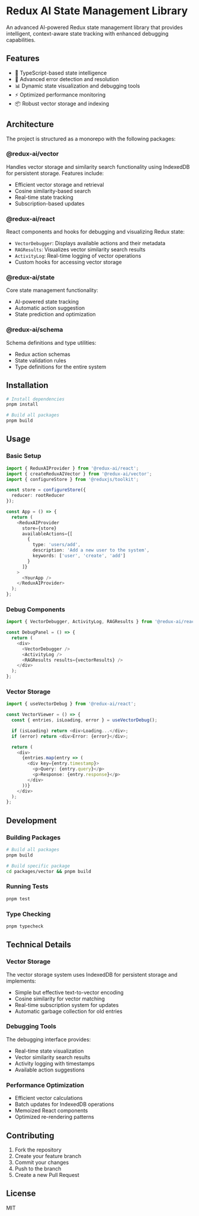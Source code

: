 # Redux AI State Management Library

An advanced AI-powered Redux state management library that provides intelligent, context-aware state tracking with enhanced debugging capabilities.

## Features

- 🧠 TypeScript-based state intelligence
- 🐛 Advanced error detection and resolution
- 📊 Dynamic state visualization and debugging tools
- ⚡ Optimized performance monitoring
- 📦 Robust vector storage and indexing

## Architecture

The project is structured as a monorepo with the following packages:

### @redux-ai/vector

Handles vector storage and similarity search functionality using IndexedDB for persistent storage. Features include:

- Efficient vector storage and retrieval
- Cosine similarity-based search
- Real-time state tracking
- Subscription-based updates

### @redux-ai/react

React components and hooks for debugging and visualizing Redux state:

- `VectorDebugger`: Displays available actions and their metadata
- `RAGResults`: Visualizes vector similarity search results
- `ActivityLog`: Real-time logging of vector operations
- Custom hooks for accessing vector storage

### @redux-ai/state

Core state management functionality:

- AI-powered state tracking
- Automatic action suggestion
- State prediction and optimization

### @redux-ai/schema

Schema definitions and type utilities:

- Redux action schemas
- State validation rules
- Type definitions for the entire system

## Installation

```bash
# Install dependencies
pnpm install

# Build all packages
pnpm build
```

## Usage

### Basic Setup

```typescript
import { ReduxAIProvider } from '@redux-ai/react';
import { createReduxAIVector } from '@redux-ai/vector';
import { configureStore } from '@reduxjs/toolkit';

const store = configureStore({
  reducer: rootReducer
});

const App = () => {
  return (
    <ReduxAIProvider
      store={store}
      availableActions={[
        {
          type: 'users/add',
          description: 'Add a new user to the system',
          keywords: ['user', 'create', 'add']
        }
      ]}
    >
      <YourApp />
    </ReduxAIProvider>
  );
};
```

### Debug Components

```typescript
import { VectorDebugger, ActivityLog, RAGResults } from '@redux-ai/react';

const DebugPanel = () => {
  return (
    <div>
      <VectorDebugger />
      <ActivityLog />
      <RAGResults results={vectorResults} />
    </div>
  );
};
```

### Vector Storage

```typescript
import { useVectorDebug } from '@redux-ai/react';

const VectorViewer = () => {
  const { entries, isLoading, error } = useVectorDebug();

  if (isLoading) return <div>Loading...</div>;
  if (error) return <div>Error: {error}</div>;

  return (
    <div>
      {entries.map(entry => (
        <div key={entry.timestamp}>
          <p>Query: {entry.query}</p>
          <p>Response: {entry.response}</p>
        </div>
      ))}
    </div>
  );
};
```

## Development

### Building Packages

```bash
# Build all packages
pnpm build

# Build specific package
cd packages/vector && pnpm build
```

### Running Tests

```bash
pnpm test
```

### Type Checking

```bash
pnpm typecheck
```

## Technical Details

### Vector Storage

The vector storage system uses IndexedDB for persistent storage and implements:

- Simple but effective text-to-vector encoding
- Cosine similarity for vector matching
- Real-time subscription system for updates
- Automatic garbage collection for old entries

### Debugging Tools

The debugging interface provides:

- Real-time state visualization
- Vector similarity search results
- Activity logging with timestamps
- Available action suggestions

### Performance Optimization

- Efficient vector calculations
- Batch updates for IndexedDB operations
- Memoized React components
- Optimized re-rendering patterns

## Contributing

1. Fork the repository
2. Create your feature branch
3. Commit your changes
4. Push to the branch
5. Create a new Pull Request

## License

MIT

